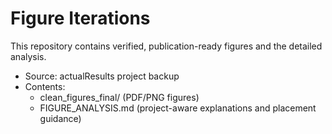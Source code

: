 # Figure Iterations

This repository contains verified, publication-ready figures and the detailed analysis.

- Source: actualResults project backup
- Contents: 
  - clean_figures_final/ (PDF/PNG figures)
  - FIGURE_ANALYSIS.md (project-aware explanations and placement guidance)
